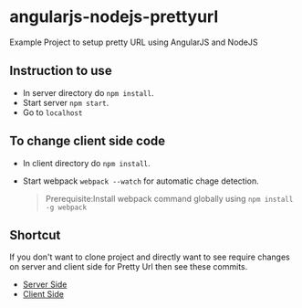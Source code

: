# angularjs-nodejs-prettyurl
Example Project to setup pretty URL using AngularJS and NodeJS

Instruction to use
--
- In server directory do `npm install`.
- Start server `npm start`.
- Go to `localhost`

To change client side code
--
- In client directory do `npm install`.
- Start webpack `webpack --watch` for automatic chage detection.

  > Prerequisite:Install webpack command globally using `npm install -g webpack`   

Shortcut
--
If you don't want to clone project and directly want to see require changes on server and client side for Pretty Url then see these commits.
- [Server Side](https://github.com/SarjuHansaliya/angularjs-nodejs-prettyurl/commit/5f0c9b0f98de252a1646762fbc190a9bd584b482)
- [Client Side](https://github.com/SarjuHansaliya/angularjs-nodejs-prettyurl/commit/78b0bfed2cbfe78e3752e21c3f269d3c06f1051b)
